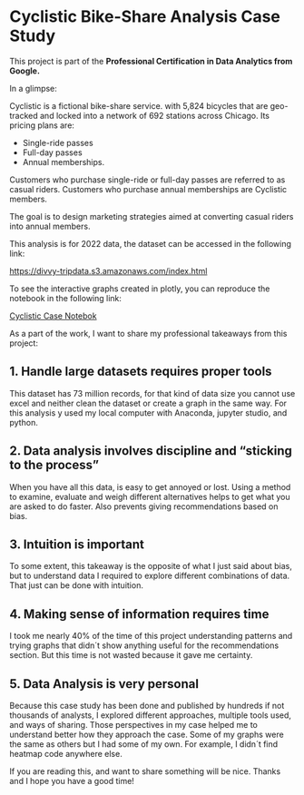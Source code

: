 # Cyclistic Bike-Share Analysis Case Study

This project is part of the **Professional Certification in Data Analytics from Google.**

In a glimpse:

Cyclistic is a fictional bike-share service. with 5,824 bicycles that are geo-tracked and locked into a network of 692 stations across Chicago. 
Its pricing plans are: 
- Single-ride passes
- Full-day passes
- Annual memberships. 

Customers who purchase single-ride or full-day passes are referred to as casual riders. Customers who purchase annual memberships are Cyclistic members.

The goal is to design marketing strategies aimed at converting casual riders into annual members. 

This analysis is for 2022 data, the dataset can be accessed in the following link:

https://divvy-tripdata.s3.amazonaws.com/index.html

To see the interactive graphs created in plotly, you can reproduce the notebook in the following link:

[Cyclistic Case Notebok](https://nbviewer.org/github/DavProgramer/Data-Analytics-Portfolio/blob/main/Cyclistic-Bike-Share-Case-Study/Cyclistic-bike-share-to-graph-end-report.ipynb "Cyclistic case notebok")

As a part of the work, I want to share my professional takeaways from this project:

## 1. Handle large datasets requires proper tools
This dataset has 73 million records, for that kind of data size you cannot use excel and neither clean the dataset or create a graph in the same way. For this analysis y used my local computer with Anaconda, jupyter studio, and python. 
## 2. Data analysis involves discipline and “sticking to the process”
When you have all this data, is easy to get annoyed or lost. Using a method to examine, evaluate and weigh different alternatives helps to get what you are asked to do faster. Also prevents giving recommendations based on bias. 
## 3. Intuition is important
To some extent, this takeaway is the opposite of what I just said about bias, but to understand data I required to explore different combinations of data. That just can be done with intuition.
## 4. Making sense of information requires time
I took me nearly 40% of the time of this project understanding patterns and trying graphs that didn´t show anything useful for the recommendations section. But this time is not wasted because it gave me certainty.
## 5. Data Analysis is very personal
Because this case study has been done and published by hundreds if not thousands of analysts, I explored different approaches, multiple tools used, and ways of sharing. Those perspectives in my case helped me to understand better how they approach the case.  Some of my graphs were the same as others but I had some of my own. For example, I didn´t find heatmap code anywhere else.

If you are reading this, and want to share something will be nice.
Thanks and I hope you have a good time!
